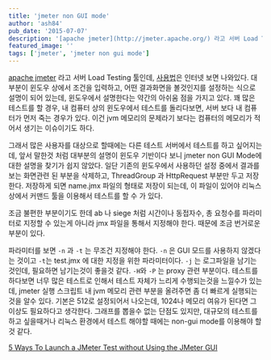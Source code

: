 ```yaml
---
title: 'jmeter non GUI mode'
author: 'ash84'
pub_date: '2015-07-07'
description: '[apache jmeter](http://jmeter.apache.org/) 라고 서버 Load Testing 툴인데, [사용법](http://codeigniter-kr.org/lecture/view/289/page/1)은 인터넷 보면 나와있다. 대부분이 윈도우 상에서 조건을 입력하고, 어떤 결과화면을 볼것인지를 설정하는 식으로 설명이 되어 있는데, 윈도우에서 설명한다는 약간의 아쉬움 점을 가지고 있다. 꽤 많은 테스트를 할 경우, 내 컴퓨터 상의 윈도우에서 테스트를 돌리다보면, 서버 보다 내 컴퓨터가 먼저 죽는 경우가 있다. 이'
featured_image: ''
tags: ['jmeter', 'jmeter non gui mode']
---
```



[apache jmeter](http://jmeter.apache.org/) 라고 서버 Load Testing 툴인데, [사용법](http://codeigniter-kr.org/lecture/view/289/page/1)은 인터넷 보면 나와있다. 대부분이 윈도우 상에서 조건을 입력하고, 어떤 결과화면을 볼것인지를 설정하는 식으로 설명이 되어 있는데, 윈도우에서 설명한다는 약간의 아쉬움 점을 가지고 있다. 꽤 많은 테스트를 할 경우, 내 컴퓨터 상의 윈도우에서 테스트를 돌리다보면, 서버 보다 내 컴퓨터가 먼저 죽는 경우가 있다. 이건 jvm 메모리의 문제라기 보다는 컴퓨터의 메모리가 적어서 생기는 이슈이기도 하다.

그래서 많은 사용자를 대상으로 할때에는 다른 테스트 서버에서 테스트를 하고 싶어지는데, 앞서 말한것 처럼 대부분의 설명이 윈도우 기반이다 보니 jmeter non GUI Mode에 대한 설명을 찾기가 쉽지 않았다. 일단 기존의 윈도우에서 사용하던 설정 중에서 결과를 보는 화면관련 된 부분을 삭제하고, ThreadGroup 과 HttpRequest 부분만 두고 저장한다. 저장하게 되면 name.jmx 파일의 형태로 저장이 되는데, 이 파일이 있어야 리눅스 상에서 커맨드 툴을 이용해서 테스트를 할 수 가 있다.

<script src="https://gist.github.com/AhnSeongHyun/ff7f2964af8c44f3a424.js"></script>

조금 불편한 부분이기도 한데 ab 나 siege 처럼 시간이나 동접자수, 총 요청수를 파라미터로 지정할 수 있는게 아니라 jmx 파일을 통해서 지정해야 한다. 때문에 조금 번거로운 부분이 있다.

<script src="https://gist.github.com/AhnSeongHyun/314058d4e94a90a23f3c.js"></script>

파라미터를 보면 `-n` 과 `-t` 는 무조건 지정해야 한다. `-n` 은 GUI 모드를 사용하지 않겠다는 것이고 `-t`는 test.jmx 에 대한 지정을 위한 파라미터이다. `-j` 는 로그파일을 남기는 것인데, 필요하면 남기는것이 좋을것 같다. `-H`와 `-P` 는 proxy 관련 부분이다. 테스트를 하다보면 너무 많은 테스트로 인해서 테스트 자체가 느리게 수행되는것을 느낄수가 있는데, jmeter 실행 스크립트 내 jvm 메모리 관련 부분을 올려주면 좀 더 빠르게 실행되는것을 알수 있다. 기본은 512로 설정되어서 나오는데, 1024나 메모리 여유가 된다면 그 이상도 필요하다고 생각한다. 그래프를 뽑을수 없는 단점도 있지만, 대규모의 테스트를 하고 싶을때거나 리눅스 환경에서 테스트 해야할 때에는 non-gui mode를 이용해야 할 것 같다.

[5 Ways To Launch a JMeter Test without Using the JMeter GUI](https://blazemeter.com/blog/5-ways-launch-jmeter-test-without-using-jmeter-gui "5 Ways To Launch a JMeter Test without Using the JMeter GUI")



